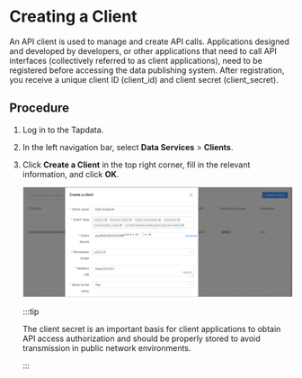 # Creating a Client

An API client is used to manage and create API calls. Applications designed and developed by developers, or other applications that need to call API interfaces (collectively referred to as client applications), need to be registered before accessing the data publishing system. After registration, you receive a unique client ID (client_id) and client secret (client_secret).

## Procedure

1. Log in to the Tapdata.

2. In the left navigation bar, select **Data Services** > **Clients**.

3. Click **Create a Client** in the top right corner, fill in the relevant information, and click **OK**.

   ![](../../images/create_api_client.png)

   :::tip

   The client secret is an important basis for client applications to obtain API access authorization and should be properly stored to avoid transmission in public network environments.

   :::
